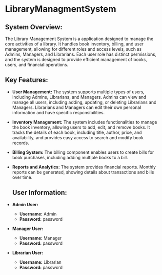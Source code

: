 # LibraryManagmentSystem

## System Overview:

The Library Management System is a application designed to manage the core activities of a library. It handles book inventory, billing, and user management, allowing for different roles and access levels, such as Admins, Managers, and Librarians. Each user role has distinct permissions, and the system is designed to provide efficient management of books, users, and financial operations.

## Key Features:
* __User Management:__ The system supports multiple types of users, including Admins, Librarians, and Managers. Admins can view and manage all users, including adding, updating, or deleting Librarians and Managers.
Librarians and Managers can edit their own personal information and have specific responsibilities.
* __Inventory Management:__ The system includes functionalities to manage the book inventory, allowing users to add, edit, and remove books.
It tracks the details of each book, including title, author, price, and availability, and provides easy access to search and modify book records.
* __Billing System:__ The billing component enables users to create bills for book purchases, including adding multiple books to a bill.
* __Reports and Analytics:__ The system provides financial reports. Monthly reports can be generated, showing details about transactions and bills over time.

  ## User Information:
* __Admin User:__
  - __Username:__ Admin
  - __Password:__ password
* __Manager User:__
  - __Username:__ Manager
  - __Password:__ password
* __Librarian User:__
  - __Username:__ Librarian
  - __Password:__ password
